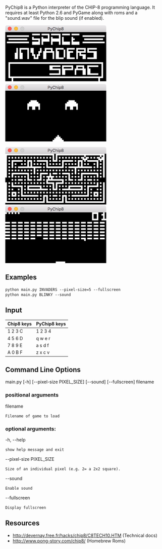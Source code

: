 PyChip8 is a Python interpreter of the CHIP-8 programming language. 
It requires at least Python 2.6 and PyGame along with roms and a "sound.wav" 
file for the blip sound (if enabled).

![INVADERS](/screenshots/invaders_1.png) <img height="10" hspace="10"/> ![INVADERS](/screenshots/invaders_2.png)

![BLINKY](/screenshots/blinky_1.png) <img height="10" hspace="10"/> ![BRIX](/screenshots/brix_1.png)

Examples
--------
	python main.py INVADERS --pixel-size=5 --fullscreen
	python main.py BLINKY --sound
	
Input
-----

|Chip8 keys  |PyChip8 keys|
|------------|------------|
|1	2	3	C|1 2 3 4     |
|4	5	6	D|q w e r     |
|7	8	9	E|a s d f     |
|A	0	B	F|z x c v     |


Command Line Options
--------------------
 main<i></i>.py [-h] [--pixel-size PIXEL_SIZE] [--sound] [--fullscreen] filename

### positional arguments

  filename
  
  	Filename of game to load

### optional arguments:

  -h, --help
  	
    show help message and exit
  
  --pixel-size PIXEL_SIZE
  	
    Size of an individual pixel (e.g. 2= a 2x2 square).
                        
  --sound               
  	
    Enable sound
  
  --fullscreen          
  	
    Display fullscreen

Resources
---------

- http://devernay.free.fr/hacks/chip8/C8TECH10.HTM (Technical docs)
- http://www.pong-story.com/chip8/ (Homebrew Roms)